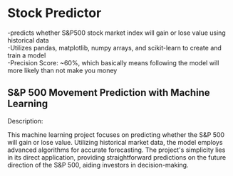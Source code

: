 # Stock Predictor  
-predicts whether S&P500 stock market index will gain or lose value using historical data  
-Utilizes pandas, matplotlib, numpy arrays, and scikit-learn to create and train a model  
-Precision Score: ~60%, which basically means following the model will more likely than not make you money  
## S&P 500 Movement Prediction with Machine Learning  

Description:  

This machine learning project focuses on predicting whether the S&P 500 will gain or lose value. Utilizing historical market data, the model employs advanced algorithms for accurate forecasting. The project's simplicity lies in its direct application, providing straightforward predictions on the future direction of the S&P 500, aiding investors in decision-making.
